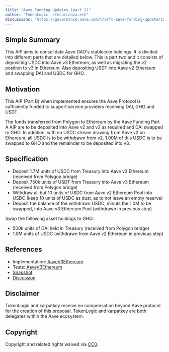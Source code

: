 ```yaml
---
title: "Aave Funding Updates (part 2)"
author: "TokenLogic, efecarranza.eth"
discussions: "https://governance.aave.com/t/arfc-aave-funding-update/15194"
---
```


## Simple Summary

This AIP aims to consolidate Aave DAO's stablecoin holdings. It is divided into different parts that are detailed below. This is part two and it consists of depositing USDC into Aave v3 Ethereum, as well as migrating the v2 position to v3 in Ethereum. Also depositing USDT into Aave v2 Ethereum and swapping DAI and USDC for GHO.

## Motivation

This AIP (Part B) when implemented ensures the Aave Protocol is sufficiently funded to support service providers receiving DAI, GHO and USDT.

The funds transferred from Polygon to Ethereum by the Aave Funding Part A AIP are to be deposited into Aave v2 and v3 as required and DAI swapped to GHO. In addition, with no USDC stream drawing from Aave v2 on Ethereum, all USDC is to be withdrawn from v2. 1.00M of this USDC is to be swapped to GHO and the remainder to be deposited into v3.

## Specification

- Deposit 1.7M units of USDC from Treasury into Aave v3 Ethereum (received from Polygon bridge)
- Deposit 750k units of USDT from Treasury into Aave v3 Ethereum (received from Polygon bridge)
- Withdraw all but 10 units of USDC from Aave v2 Ethereum Pool into USDC (keep 10 units of USDC as dust, as to not leave an empty reserve)
- Deposit the balance of the withdrawn USDC, minuts the 1.0M to be swapped, into Aave v3 Ethereum Pool (withdrawn in previous step)

Swap the following asset holdings to GHO:

- 500k units of DAI held in Treasury (received from Polygon bridge)
- 1.0M units of USDC (withdrawn from Aave v2 Ethereum in previous step)

## References

- Implementation: [AaveV3Ethereum](https://github.com/bgd-labs/aave-proposals-v3/blob/main/src/20231106_AaveV3Ethereum_AaveFundingUpdates/AaveV3Ethereum_AaveFundingUpdates_20231106.sol)
- Tests: [AaveV3Ethereum](https://github.com/bgd-labs/aave-proposals-v3/blob/main/src/20231106_AaveV3Ethereum_AaveFundingUpdates/AaveV3Ethereum_AaveFundingUpdates_20231106.t.sol)
- [Snapshot](https://snapshot.org/#/aave.eth/proposal/0x099f88e1728760952be26fcb8fc99b26c29336e6a109820b391751b108399ee5)
- [Discussion](https://governance.aave.com/t/arfc-aave-funding-update/15194)

## Disclaimer

TokenLogic and karpatkey receive no compensation beyond Aave protocol for the creation of this proposal. TokenLogic and karpatkey are both delegates within the Aave ecosystem.

## Copyright

Copyright and related rights waived via [CC0](https://creativecommons.org/publicdomain/zero/1.0/).
